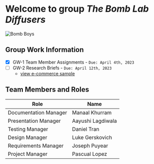 # Welcome to group *The Bomb Lab Diffusers*
![Bomb Boys](https://i.ytimg.com/vi/E_wLabP6gDw/hqdefault.jpg)

## Group Work Information

* [x] GW-1 Team Member Assignments - `Due: April 4th, 2023`
* [ ] GW-2 Research Briefs - `Due: April 12th, 2023`
  * [view e-commerce sample](https://d2l.depaul.edu/d2l/le/content/933438/viewContent/10215138/View)

## Team Members and Roles

| Role                  | Name              |
| --------------------- | ----------------- |
| Documentation Manager |	Manaal Khurram    |
| Presentation Manager  |	Aayushi Lagdiwala |
| Testing Manager	      | Daniel Tran       |
| Design Manager	      | Luke Gerskovich   |
| Requirements Manager  | Joseph Puyear     |
| Project Manager	      | Pascual Lopez     |